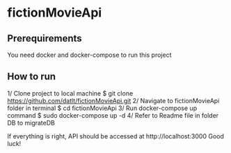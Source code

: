 # fictionMovieApi

## Prerequirements
You need docker and docker-compose to run this project

## How to run
 1/ Clone project to local machine
   $ git clone https://github.com/datlt/fictionMovieApi.git
 2/ Navigate to fictionMovieApi folder in terminal
   $ cd fictionMovieApi
 3/ Run docker-compose up command
   $ sudo docker-compose up -d
 4/ Refer to Readme file in folder DB to migrateDB
  
If everything is right, API should be accessed at http://localhost:3000
Good luck!
